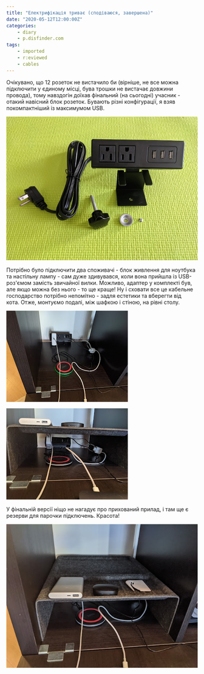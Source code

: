 ```yaml
---
title: "Електрифікація триває (сподіваюся, завершена)"
date: "2020-05-12T12:00:00Z"
categories:
    - diary
    - p.disfinder.com
tags:
    - imported
    - r:eviewed
    - cables
---
```

Очікувано, що 12 розеток не вистачило би (вірніше, не все можна підключити у єдиному місці, бува трошки не вистачає довжини провода), тому навздогін доїхав фінальний (на сьогодні) учасник - отакий навісний блок розеток. Бувають різні конфігурації, я взяв покомпактніший із максимумом USB.

[![](thumb_00.jpg)](img00.jpg)
<!--more-->

Потрібно було підключити два споживачі - блок живлення для ноутбука та настільну лампу - сам дуже здивувався, коли вона прийшла із USB-роз'ємом замість звичайної вилки. Можливо, адаптер у комплекті був, але якщо можна без нього - то ще краще! Ну і сховати все це кабельне господарство потрібно непомітно - задля естетики та вберегти від кота. Отже, монтуємо подалі, між шафкою і стіною, на рівні столу.

[![](thumb_01.jpg)](img01.jpg)

[![](thumb_02.jpg)](img02.jpg)

У фінальній версії ніщо не нагадує про прихований прилад, і там ще є резерви для парочки підключень. Красота!

[![](thumb_03.jpg)](img03.jpg)
